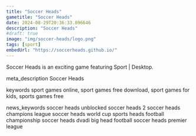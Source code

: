 ```yaml
---
title: "Soccer Heads"
gametitle: "Soccer Heads"
date: 2024-08-29T20:36:33.896646
description: "Soccer Heads"
#draft: true
image: "img/soccer-heads/logo.png"
tags: [sport]
embedUrl: "https://soccerheads.github.io/"
---
```


Soccer Heads is an exciting game featuring Sport | Desktop.

meta_description
Soccer Heads


keywords
sport games online, sport games free download, sport games for kids, sports games free


news_keywords
soccer heads unblocked soccer heads 2 soccer heads champions league soccer heads world cup sports heads football championship soccer heads dvadi big head football soccer heads premier league
